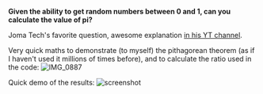 **Given the ability to get random numbers between 0 and 1, can you calculate the value of pi?**

Joma Tech's favorite question, awesome explanation [in his YT channel](https://youtu.be/pvimAM_SLic).

Very quick maths to demonstrate (to myself) the pithagorean theorem (as if I haven't used it millions of times before), and to calculate the ratio used in the code:
![IMG_0887](https://user-images.githubusercontent.com/4640571/114291583-31e2b600-9a4e-11eb-85dc-b4e488dc6281.jpg)

Quick demo of the results:
![screenshot](https://user-images.githubusercontent.com/4640571/114291717-2cd23680-9a4f-11eb-9a3b-b8d8f3941975.png)
